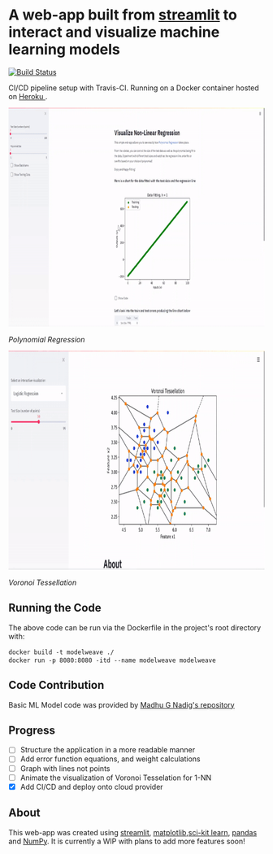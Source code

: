 # A web-app built from [streamlit](https://streamlit.io) to interact and visualize machine learning models

[![Build Status](https://travis-ci.com/eric-li18/modelweave.svg?branch=master)](https://travis-ci.com/eric-li18/modelweave)


CI/CD pipeline setup with Travis-CI. Running on a Docker container hosted on [ Heroku ](https://modelweave.herokuapp.com/).

<img src="./images/reg.gif" alt="demo" width="818" height="430"/>

_Polynomial Regression_

<img src="./images/voronoi.gif" alt="demo" width="818" height="430"/>


_Voronoi Tessellation_

## Running the Code
The above code can be run via the Dockerfile in the project's root directory with:
```
docker build -t modelweave ./
docker run -p 8080:8080 -itd --name modelweave modelweave
```

## Code Contribution
Basic ML Model code was provided by [Madhu G Nadig's repository](https://github.com/madhug-nadig/Machine-Learning-Algorithms-from-Scratch)

## Progress
- [ ] Structure the application in a more readable manner
- [ ] Add error function equations, and weight calculations
- [ ] Graph with lines not points
- [ ] Animate the visualization of Voronoi Tesselation for 1-NN
- [x] Add CI/CD and deploy onto cloud provider

## About
This web-app was created using [streamlit](https://streamlit.io), [matplotlib](https://matplotlib.org),[sci-kit learn](https://scikit-learn.org/stable/), [pandas](https://pandas.pydata.org/) and [NumPy](https://numpy.org). It is currently a WIP with plans to add more features soon!

<!---A practice in utilizing linear regression to predict a candidates GPA based on SAT scores

Dataset was taken from [here](https://www.kaggle.com/luddarell/101-simple-linear-regressioncsv)

![Training Data](./images/training.jpg)
![Testing Data](./images/testing.jpg)


_Training vs. Testing data based on the same regression line (green)_

## Background
This dataset is based on the 2400 SAT score which was [changed in 2005](https://www.nytimes.com/2002/06/23/us/new-sat-writing-test-is-planned.html) to include a new writing section graded out of 800 points (hence the 800 point increase from the previous 1600 points), and then [changed once again in March of 2014](https://apps.washingtonpost.com/g/page/local/key-shifts-of-the-sat-redesign/858/), with one of the changes being a return to the 1600-point system that was previously used. The first updated exam was administered in March of 2016.

--->
